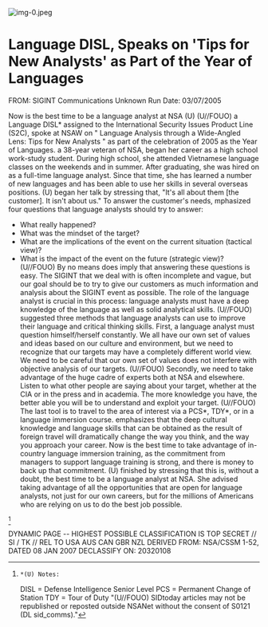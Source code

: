 ![img-0.jpeg](img-0.jpeg)

# Language DISL, Speaks on 'Tips for New Analysts' as Part of the Year of Languages 

FROM: SIGINT Communications
Unknown
Run Date: 03/07/2005

Now is the best time to be a language analyst at NSA (U)
(U//FOUO) a Language DISL* assigned to the International Security Issues Product Line (S2C), spoke at NSAW on " Language Analysis through a Wide-Angled Lens: Tips for New Analysts " as part of the celebration of 2005 as the Year of Languages. a 38-year veteran of NSA, began her career as a high school work-study student. During high school, she attended Vietnamese language classes on the weekends and in summer. After graduating, she was hired on as a full-time language analyst. Since that time, she has learned a number of new languages and has been able to use her skills in several overseas positions.
(U) began her talk by stressing that, "It's all about them [the customer]. It isn't about us." To answer the customer's needs, mphasized four questions that language analysts should try to answer:

- What really happened?
- What was the mindset of the target?
- What are the implications of the event on the current situation (tactical view)?
- What is the impact of the event on the future (strategic view)?
(U//FOUO) By no means does imply that answering these questions is easy. The SIGINT that we deal with is often incomplete and vague, but our goal should be to try to give our customers as much information and analysis about the SIGINT event as possible. The role of the language analyst is crucial in this process: language analysts must have a deep knowledge of the language as well as solid analytical skills.
(U//FOUO) suggested three methods that language analysts can use to improve their language and critical thinking skills. First, a language analyst must question himself/herself constantly. We all have our own set of values and ideas based on our culture and environment, but we need to recognize that our targets may have a completely different world view. We need to be careful that our own set of values does not interfere with objective analysis of our targets.
(U//FOUO) Secondly, we need to take advantage of the huge cadre of experts both at NSA and elsewhere. Listen to what other people are saying about your target, whether at the CIA or in the press and in academia. The more knowledge you have, the better able you will be to understand and exploit your target.
(U//FOUO) The last tool is to travel to the area of interest via a PCS*, TDY*, or in a language immersion course. emphasizes that the deep cultural knowledge and language skills that can be obtained as the result of foreign travel will dramatically change the way you think, and the way you approach your career. Now is the best time to take advantage of in-country language immersion training, as the commitment from managers to support language training is strong, and there is money to back up that commitment.
(U) finished by stressing that this is, without a doubt, the best time to be a language analyst at NSA. She advised taking advantage of all the opportunities that are open for language analysts, not just for our own careers, but for the millions of Americans who are relying on us to do the best job possible.

[^0]
[^0]:    *(U) Notes:

    DISL = Defense Intelligence Senior Level
PCS = Permanent Change of Station
TDY = Tour of Duty
"(U//FOUO) SIDtoday articles may not be republished or reposted outside NSANet without the consent of S0121 (DL sid_comms)."

DYNAMIC PAGE -- HIGHEST POSSIBLE CLASSIFICATION IS TOP SECRET // SI / TK // REL TO USA AUS CAN GBR NZL DERIVED FROM: NSA/CSSM 1-52, DATED 08 JAN 2007 DECLASSIFY ON: 20320108
